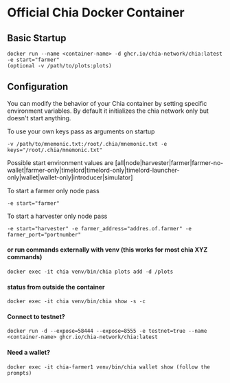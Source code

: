 # Official Chia Docker Container

## Basic Startup
```
docker run --name <container-name> -d ghcr.io/chia-network/chia:latest -e start="farmer"
(optional -v /path/to/plots:plots)
```

## Configuration

You can modify the behavior of your Chia container by setting specific environment variables. By default it initializes the chia network only but doesn't start anything.

To use your own keys pass as arguments on startup
```
-v /path/to/mnemonic.txt:/root/.chia/mnemonic.txt -e keys="/root/.chia/mnemonic.txt"
```

Possible start environment values are [all|node|harvester|farmer|farmer-no-wallet|farmer-only|timelord|timelord-only|timelord-launcher-only|wallet|wallet-only|introducer|simulator]

To start a farmer only node pass
```
-e start="farmer"
```

To start a harvester only node pass
```
-e start="harvester" -e farmer_address="addres.of.farmer" -e farmer_port="portnumber"
```

#### or run commands externally with venv (this works for most chia XYZ commands)
```
docker exec -it chia venv/bin/chia plots add -d /plots
```

#### status from outside the container
```
docker exec -it chia venv/bin/chia show -s -c
```

#### Connect to testnet?
```
docker run -d --expose=58444 --expose=8555 -e testnet=true --name <container-name> ghcr.io/chia-network/chia:latest
```

#### Need a wallet?
```
docker exec -it chia-farmer1 venv/bin/chia wallet show (follow the prompts)
```
